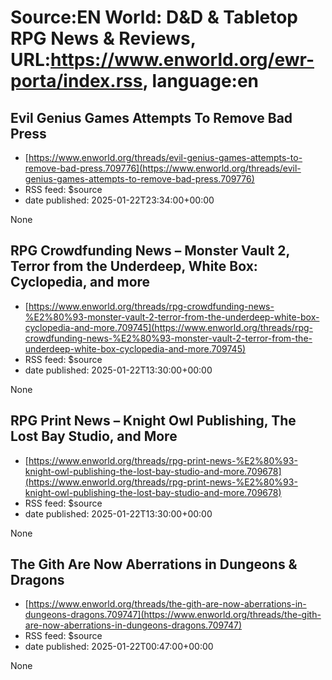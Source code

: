 # Source:EN World: D&D & Tabletop RPG News & Reviews, URL:https://www.enworld.org/ewr-porta/index.rss, language:en

## Evil Genius Games Attempts To Remove Bad Press
 - [https://www.enworld.org/threads/evil-genius-games-attempts-to-remove-bad-press.709776](https://www.enworld.org/threads/evil-genius-games-attempts-to-remove-bad-press.709776)
 - RSS feed: $source
 - date published: 2025-01-22T23:34:00+00:00

None

## RPG Crowdfunding News – Monster Vault 2, Terror from the Underdeep, White Box: Cyclopedia, and more
 - [https://www.enworld.org/threads/rpg-crowdfunding-news-%E2%80%93-monster-vault-2-terror-from-the-underdeep-white-box-cyclopedia-and-more.709745](https://www.enworld.org/threads/rpg-crowdfunding-news-%E2%80%93-monster-vault-2-terror-from-the-underdeep-white-box-cyclopedia-and-more.709745)
 - RSS feed: $source
 - date published: 2025-01-22T13:30:00+00:00

None

## RPG Print News – Knight Owl Publishing, The Lost Bay Studio, and More
 - [https://www.enworld.org/threads/rpg-print-news-%E2%80%93-knight-owl-publishing-the-lost-bay-studio-and-more.709678](https://www.enworld.org/threads/rpg-print-news-%E2%80%93-knight-owl-publishing-the-lost-bay-studio-and-more.709678)
 - RSS feed: $source
 - date published: 2025-01-22T13:30:00+00:00

None

## The Gith Are Now Aberrations in Dungeons & Dragons
 - [https://www.enworld.org/threads/the-gith-are-now-aberrations-in-dungeons-dragons.709747](https://www.enworld.org/threads/the-gith-are-now-aberrations-in-dungeons-dragons.709747)
 - RSS feed: $source
 - date published: 2025-01-22T00:47:00+00:00

None

